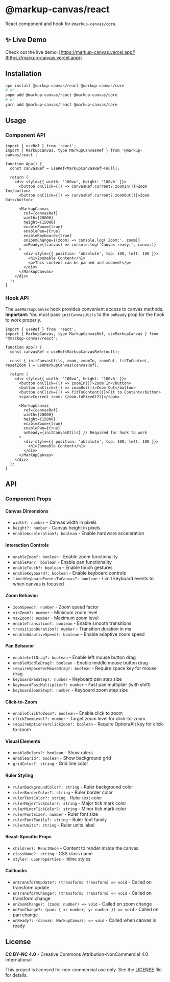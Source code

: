 # @markup-canvas/react

React component and hook for `@markup-canvas/core`.

## ✨ Live Demo

Check out the live demo: [https://markup-canvas.vercel.app/](https://markup-canvas.vercel.app/)

## Installation

```bash
npm install @markup-canvas/react @markup-canvas/core
# or
pnpm add @markup-canvas/react @markup-canvas/core
# or
yarn add @markup-canvas/react @markup-canvas/core
```

## Usage

### Component API

```tsx
import { useRef } from 'react';
import { MarkupCanvas, type MarkupCanvasRef } from '@markup-canvas/react';

function App() {
  const canvasRef = useRef<MarkupCanvasRef>(null);

  return (
    <div style={{ width: '100vw', height: '100vh' }}>
      <button onClick={() => canvasRef.current?.zoomIn()}>Zoom In</button>
      <button onClick={() => canvasRef.current?.zoomOut()}>Zoom Out</button>
      
      <MarkupCanvas
        ref={canvasRef}
        width={20000}
        height={15000}
        enableZoom={true}
        enablePan={true}
        enableKeyboard={true}
        onZoomChange={(zoom) => console.log('Zoom:', zoom)}
        onReady={(canvas) => console.log('Canvas ready:', canvas)}
      >
        <div style={{ position: 'absolute', top: 100, left: 100 }}>
          <h1>Zoomable Content</h1>
          <p>This content can be panned and zoomed!</p>
        </div>
      </MarkupCanvas>
    </div>
  );
}
```

### Hook API

The `useMarkupCanvas` hook provides convenient access to canvas methods.
**Important:** You must pass `initCanvasUtils` to the `onReady` prop for the hook to work properly.

```tsx
import { useRef } from 'react';
import { MarkupCanvas, type MarkupCanvasRef, useMarkupCanvas } from '@markup-canvas/react';

function App() {
  const canvasRef = useRef<MarkupCanvasRef>(null);

  const { initCanvasUtils, zoom, zoomIn, zoomOut, fitToContent, resetZoom } = useMarkupCanvas(canvasRef);

  return (
    <div style={{ width: '100vw', height: '100vh' }}>
      <button onClick={() => zoomIn()}>Zoom In</button>
      <button onClick={() => zoomOut()}>Zoom Out</button>
      <button onClick={() => fitToContent()}>Fit to Content</button>
      <span>Current zoom: {zoom.toFixed(2)}</span>
      
      <MarkupCanvas
        ref={canvasRef}
        width={20000}
        height={15000}
        enableZoom={true}
        enablePan={true}
        onReady={initCanvasUtils} // Required for hook to work
      >
        <div style={{ position: 'absolute', top: 100, left: 100 }}>
          <h1>Zoomable Content</h1>
        </div>
      </MarkupCanvas>
    </div>
  );
}
```

## API

### Component Props

#### Canvas Dimensions
- `width?: number` - Canvas width in pixels
- `height?: number` - Canvas height in pixels
- `enableAcceleration?: boolean` - Enable hardware acceleration

#### Interaction Controls
- `enableZoom?: boolean` - Enable zoom functionality
- `enablePan?: boolean` - Enable pan functionality
- `enableTouch?: boolean` - Enable touch gestures
- `enableKeyboard?: boolean` - Enable keyboard controls
- `limitKeyboardEventsToCanvas?: boolean` - Limit keyboard events to when canvas is focused

#### Zoom Behavior
- `zoomSpeed?: number` - Zoom speed factor
- `minZoom?: number` - Minimum zoom level
- `maxZoom?: number` - Maximum zoom level
- `enableTransition?: boolean` - Enable smooth transitions
- `transitionDuration?: number` - Transition duration in ms
- `enableAdaptiveSpeed?: boolean` - Enable adaptive zoom speed

#### Pan Behavior
- `enableLeftDrag?: boolean` - Enable left mouse button drag
- `enableMiddleDrag?: boolean` - Enable middle mouse button drag
- `requireSpaceForMouseDrag?: boolean` - Require space key for mouse drag
- `keyboardPanStep?: number` - Keyboard pan step size
- `keyboardFastMultiplier?: number` - Fast pan multiplier (with shift)
- `keyboardZoomStep?: number` - Keyboard zoom step size

#### Click-to-Zoom
- `enableClickToZoom?: boolean` - Enable click to zoom
- `clickZoomLevel?: number` - Target zoom level for click-to-zoom
- `requireOptionForClickZoom?: boolean` - Require Option/Alt key for click-to-zoom

#### Visual Elements
- `enableRulers?: boolean` - Show rulers
- `enableGrid?: boolean` - Show background grid
- `gridColor?: string` - Grid line color

#### Ruler Styling
- `rulerBackgroundColor?: string` - Ruler background color
- `rulerBorderColor?: string` - Ruler border color
- `rulerTextColor?: string` - Ruler text color
- `rulerMajorTickColor?: string` - Major tick mark color
- `rulerMinorTickColor?: string` - Minor tick mark color
- `rulerFontSize?: number` - Ruler font size
- `rulerFontFamily?: string` - Ruler font family
- `rulerUnits?: string` - Ruler units label

#### React-Specific Props
- `children?: ReactNode` - Content to render inside the canvas
- `className?: string` - CSS class name
- `style?: CSSProperties` - Inline styles

#### Callbacks
- `onTransformUpdate?: (transform: Transform) => void` - Called on transform update
- `onTransformChange?: (transform: Transform) => void` - Called on transform change
- `onZoomChange?: (zoom: number) => void` - Called on zoom change
- `onPanChange?: (pan: { x: number; y: number }) => void` - Called on pan change
- `onReady?: (canvas: MarkupCanvas) => void` - Called when canvas is ready

## License

**CC BY-NC 4.0** - Creative Commons Attribution-NonCommercial 4.0 International

This project is licensed for non-commercial use only. See the [LICENSE](../../LICENSE) file for details.

